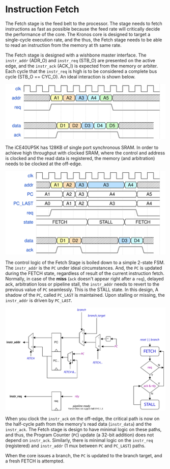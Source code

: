 # Instruction Fetch

The Fetch stage is the feed belt to the processor. The stage needs to fetch instructions as fast as possible because the feed rate will critically decide the performance of the core. The Kronos core is designed to target a single-cycle execution rate, and the thus, the Fetch stage needs to be able to read an instruction from the memory at th same rate.

The Fetch stage is designed with a wishbone master interface. The `instr_addr` (ADR_O) and `instr_req` (STB_O) are presented on the active edge, and the `instr_ack` (ACK_I) is expected from the memory or arbiter. Each cycle that the `instr_req` is high is to be considered a complete bus cycle (STB_O == CYC_O). An ideal interaction is shown below.

![sram read](_images/sram_read.svg)

The iCE40UP5K has 128KB of single port synchronous SRAM. In order to achieve high throughput with clocked SRAM, where the control and address is clocked and the read data is registered, the memory (and arbitration) needs to be clocked at the off-edge.

![sram read](_images/sram_read_delay.svg)

The control logic of the Fetch Stage is boiled down to a simple 2-state FSM. The `instr_addr` is the `PC` under ideal circumstances. And, the `PC` is updated during the FETCH state, regardless of result of the current instruction fetch. Normally, in case of the **miss** (`ack` doesn't appear right after a `req`), delayed ack, arbitration loss or pipeline stall, the `instr_addr` needs to revert to the previous value of `PC` seamlessly. This is the STALL state. In this design, A shadow of the `PC`, called `PC_LAST` is maintained. Upon stalling or missing, the `instr_addr` is driven by `PC_LAST`.

![sram read](_images/kronos_fetch.svg)

When you clock the `instr_ack` on the off-edge, the critical path is now on the half-cycle path from the memory's read data (`instr_data`) and the `instr_ack`. The Fetch stage is design to have minimal logic on these paths, and thus, the Program Counter (`PC`) update (a 32-bit addition) does not depend on `instr_ack`. Similarly, there is minimal logic on the `instr_req` (registered) and `instr_addr` (1 mux between `PC` and `PC_LAST`) paths.

When the core issues a branch, the `PC` is updated to the branch target, and a fresh FETCH is attempted.
